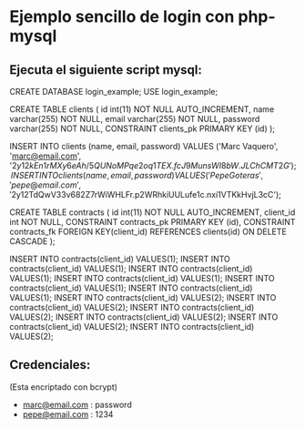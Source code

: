 # Ejemplo sencillo de login con php-mysql


## Ejecuta el siguiente script mysql:

CREATE DATABASE login_example;
USE login_example;

CREATE TABLE clients (
  id int(11) NOT NULL AUTO_INCREMENT,
  name varchar(255) NOT NULL,
  email varchar(255)  NOT NULL,
  password varchar(255) NOT NULL,
  CONSTRAINT clients_pk PRIMARY KEY (id)
);

INSERT INTO clients (name, email, password) VALUES
('Marc Vaquero', 'marc@email.com', '$2y$12$kEn1rMXy6eAh/5QUNoMPqe2oq1TEX.fcJ9MunsWI8bW.JLChCMT2G');
INSERT INTO clients (name, email, password) VALUES
('Pepe Goteras', 'pepe@email.com', '$2y$12$TdQwV33v682Z7rWiWHLFr.p2WRhkiUULufe1c.nxi1VTKkHvjL3cC');

CREATE TABLE contracts (
  id int(11) NOT NULL AUTO_INCREMENT,
  client_id int NOT NULL,
  CONSTRAINT contracts_pk PRIMARY KEY (id),
  CONSTRAINT contracts_fk FOREIGN KEY(client_id)
  REFERENCES clients(id) ON DELETE CASCADE
);

INSERT INTO contracts(client_id) VALUES(1);
INSERT INTO contracts(client_id) VALUES(1);
INSERT INTO contracts(client_id) VALUES(1);
INSERT INTO contracts(client_id) VALUES(1);
INSERT INTO contracts(client_id) VALUES(1);
INSERT INTO contracts(client_id) VALUES(1);
INSERT INTO contracts(client_id) VALUES(2);
INSERT INTO contracts(client_id) VALUES(2);
INSERT INTO contracts(client_id) VALUES(2);
INSERT INTO contracts(client_id) VALUES(2);
INSERT INTO contracts(client_id) VALUES(2);
INSERT INTO contracts(client_id) VALUES(2);

## Credenciales:
(Esta encriptado con bcrypt)
- marc@email.com : password
- pepe@email.com : 1234

